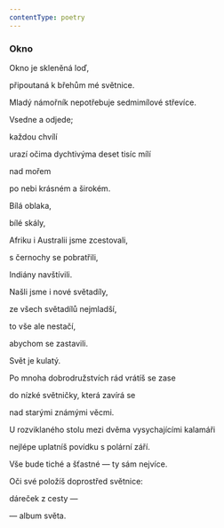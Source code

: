 ```yaml
---
contentType: poetry
---
```


<section>

### Okno

Okno je skleněná loď,

připoutaná k břehům mé světnice.

Mladý námořník nepotřebuje sedmimílové střevíce.

Vsedne a odjede;

každou chvílí

urazí očima dychtivýma deset tisíc mílí

nad mořem

po nebi krásném a širokém.

Bílá oblaka,

bílé skály,

Afriku i Australii jsme zcestovali,

s černochy se pobratřili,

Indiány navštívili.

Našli jsme i nové světadíly,

ze všech světadílů nejmladší,

to vše ale nestačí,

abychom se zastavili.

Svět je kulatý.

Po mnoha dobrodružstvích rád vrátíš se zase

do nízké světničky, která zavírá se

nad starými známými věcmi.

U rozviklaného stolu mezi dvěma vysychajícími kalamáři

nejlépe uplatníš povídku s polární září.

Vše bude tiché a šťastné — ty sám nejvíce.

Oči své položíš doprostřed světnice:

dáreček z cesty —

— album světa.

</section>
